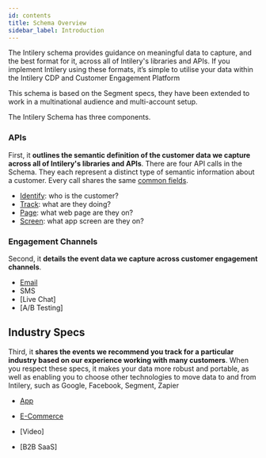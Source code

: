 ```yaml
---
id: contents
title: Schema Overview
sidebar_label: Introduction
---
```


The Intilery schema provides guidance on meaningful data to capture, and the best format for it, across all of Intilery's libraries and APIs. If you implement Intilery using these formats, it’s simple to utilise your data within the Intilery CDP and Customer Engagement Platform

This schema is based on the Segment specs, they have been extended to work in a multinational audience and multi-account setup.

The Intilery Schema has three components.

### APIs

First, it **outlines the semantic definition of the customer data we capture across all of Intilery's libraries and APIs**. There are four API calls in the Schema. They each represent a distinct type of semantic information about a customer. Every call shares the same [common fields](common).

- [Identify](./identify): who is the customer?
- [Track](./track): what are they doing?
- [Page](/docs/schema/page): what web page are they on?
- [Screen](./screen): what app screen are they on?

### Engagement Channels

Second, it **details the event data we capture across customer engagement channels**.

- [Email](./email)
- SMS
- [Live Chat]
- [A/B Testing]

## Industry Specs

Third, it **shares the events we recommend you track for a particular industry based on our experience working with many customers**. When you respect these specs, it makes your data more robust and portable, as well as enabling you to choose other technologies to move data to and from Intilery, such as Google, Facebook, Segment, Zapier

- [App](./app)

- [E-Commerce](./retail)

- [Video]

- [B2B SaaS]
